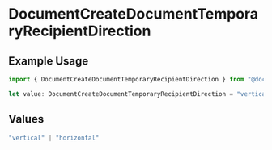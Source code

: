 # DocumentCreateDocumentTemporaryRecipientDirection

## Example Usage

```typescript
import { DocumentCreateDocumentTemporaryRecipientDirection } from "@documenso/sdk-typescript/models/operations";

let value: DocumentCreateDocumentTemporaryRecipientDirection = "vertical";
```

## Values

```typescript
"vertical" | "horizontal"
```